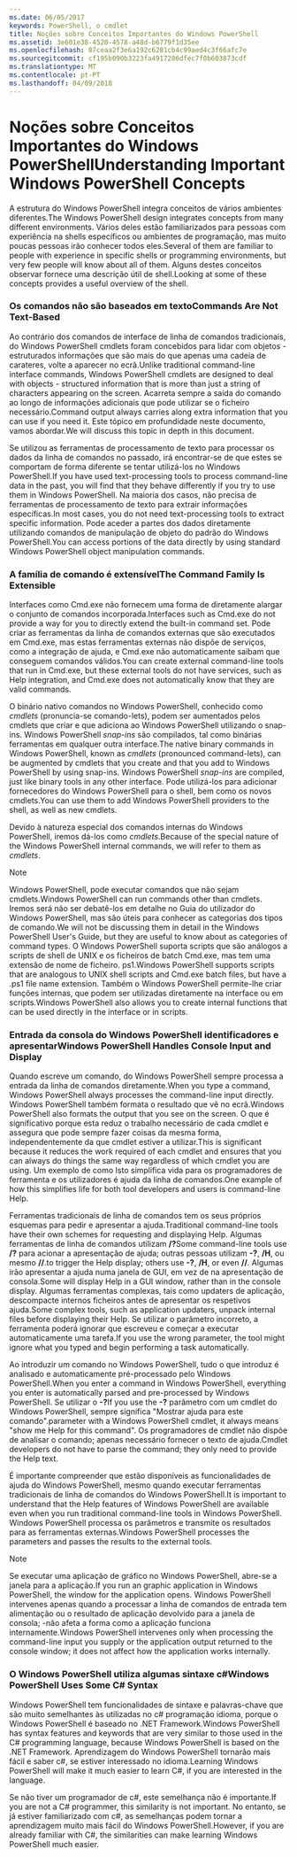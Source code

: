 ```yaml
---
ms.date: 06/05/2017
keywords: PowerShell, o cmdlet
title: Noções sobre Conceitos Importantes do Windows PowerShell
ms.assetid: 3e601e38-4520-4578-a48d-b6779f1d35ee
ms.openlocfilehash: 07ceaa2f3e6a192c6281cb4c99aed4c3f66afc7e
ms.sourcegitcommit: cf195b090b3223fa4917206dfec7f0b603873cdf
ms.translationtype: MT
ms.contentlocale: pt-PT
ms.lasthandoff: 04/09/2018
---
```

# <a name="understanding-important-windows-powershell-concepts"></a><span data-ttu-id="3e4c0-103">Noções sobre Conceitos Importantes do Windows PowerShell</span><span class="sxs-lookup"><span data-stu-id="3e4c0-103">Understanding Important Windows PowerShell Concepts</span></span>
<span data-ttu-id="3e4c0-104">A estrutura do Windows PowerShell integra conceitos de vários ambientes diferentes.</span><span class="sxs-lookup"><span data-stu-id="3e4c0-104">The Windows PowerShell design integrates concepts from many different environments.</span></span> <span data-ttu-id="3e4c0-105">Vários deles estão familiarizados para pessoas com experiência na shells específicos ou ambientes de programação, mas muito poucas pessoas irão conhecer todos eles.</span><span class="sxs-lookup"><span data-stu-id="3e4c0-105">Several of them are familiar to people with experience in specific shells or programming environments, but very few people will know about all of them.</span></span> <span data-ttu-id="3e4c0-106">Alguns destes conceitos observar fornece uma descrição útil de shell.</span><span class="sxs-lookup"><span data-stu-id="3e4c0-106">Looking at some of these concepts provides a useful overview of the shell.</span></span>

### <a name="commands-are-not-text-based"></a><span data-ttu-id="3e4c0-107">Os comandos não são baseados em texto</span><span class="sxs-lookup"><span data-stu-id="3e4c0-107">Commands Are Not Text-Based</span></span>
<span data-ttu-id="3e4c0-108">Ao contrário dos comandos de interface de linha de comandos tradicionais, do Windows PowerShell cmdlets foram concebidos para lidar com objetos - estruturados informações que são mais do que apenas uma cadeia de carateres, volte a aparecer no ecrã.</span><span class="sxs-lookup"><span data-stu-id="3e4c0-108">Unlike traditional command-line interface commands, Windows PowerShell cmdlets are designed to deal with objects - structured information that is more than just a string of characters appearing on the screen.</span></span> <span data-ttu-id="3e4c0-109">Acarreta sempre a saída do comando ao longo de informações adicionais que pode utilizar se o ficheiro necessário.</span><span class="sxs-lookup"><span data-stu-id="3e4c0-109">Command output always carries along extra information that you can use if you need it.</span></span> <span data-ttu-id="3e4c0-110">Este tópico em profundidade neste documento, vamos abordar.</span><span class="sxs-lookup"><span data-stu-id="3e4c0-110">We will discuss this topic in depth in this document.</span></span>

<span data-ttu-id="3e4c0-111">Se utilizou as ferramentas de processamento de texto para processar os dados da linha de comandos no passado, irá encontrar-se de que estes se comportam de forma diferente se tentar utilizá-los no Windows PowerShell.</span><span class="sxs-lookup"><span data-stu-id="3e4c0-111">If you have used text-processing tools to process command-line data in the past, you will find that they behave differently if you try to use them in Windows PowerShell.</span></span> <span data-ttu-id="3e4c0-112">Na maioria dos casos, não precisa de ferramentas de processamento de texto para extrair informações específicas.</span><span class="sxs-lookup"><span data-stu-id="3e4c0-112">In most cases, you do not need text-processing tools to extract specific information.</span></span> <span data-ttu-id="3e4c0-113">Pode aceder a partes dos dados diretamente utilizando comandos de manipulação de objeto do padrão do Windows PowerShell.</span><span class="sxs-lookup"><span data-stu-id="3e4c0-113">You can access portions of the data directly by using standard Windows PowerShell object manipulation commands.</span></span>

### <a name="the-command-family-is-extensible"></a><span data-ttu-id="3e4c0-114">A família de comando é extensível</span><span class="sxs-lookup"><span data-stu-id="3e4c0-114">The Command Family Is Extensible</span></span>
<span data-ttu-id="3e4c0-115">Interfaces como Cmd.exe não fornecem uma forma de diretamente alargar o conjunto de comandos incorporada.</span><span class="sxs-lookup"><span data-stu-id="3e4c0-115">Interfaces such as Cmd.exe do not provide a way for you to directly extend the built-in command set.</span></span> <span data-ttu-id="3e4c0-116">Pode criar as ferramentas da linha de comandos externas que são executados em Cmd.exe, mas estas ferramentas externas não dispõe de serviços, como a integração de ajuda, e Cmd.exe não automaticamente saibam que conseguem comandos válidos.</span><span class="sxs-lookup"><span data-stu-id="3e4c0-116">You can create external command-line tools that run in Cmd.exe, but these external tools do not have services, such as Help integration, and Cmd.exe does not automatically know that they are valid commands.</span></span>

<span data-ttu-id="3e4c0-117">O binário nativo comandos no Windows PowerShell, conhecido como *cmdlets* (pronuncia-se comando-lets), podem ser aumentados pelos cmdlets que criar e que adiciona ao Windows PowerShell utilizando o snap-ins. Windows PowerShell *snap-ins* são compilados, tal como binárias ferramentas em qualquer outra interface.</span><span class="sxs-lookup"><span data-stu-id="3e4c0-117">The native binary commands in Windows PowerShell, known as *cmdlets* (pronounced command-lets), can be augmented by cmdlets that you create and that you add to Windows PowerShell by using snap-ins. Windows PowerShell *snap-ins* are compiled, just like binary tools in any other interface.</span></span> <span data-ttu-id="3e4c0-118">Pode utilizá-los para adicionar fornecedores do Windows PowerShell para o shell, bem como os novos cmdlets.</span><span class="sxs-lookup"><span data-stu-id="3e4c0-118">You can use them to add Windows PowerShell providers to the shell, as well as new cmdlets.</span></span>

<span data-ttu-id="3e4c0-119">Devido à natureza especial dos comandos internas do Windows PowerShell, iremos dá-los como *cmdlets*.</span><span class="sxs-lookup"><span data-stu-id="3e4c0-119">Because of the special nature of the Windows PowerShell internal commands, we will refer to them as *cmdlets*.</span></span>

> [!NOTE]
> <span data-ttu-id="3e4c0-120">Windows PowerShell, pode executar comandos que não sejam cmdlets.</span><span class="sxs-lookup"><span data-stu-id="3e4c0-120">Windows PowerShell can run commands other than cmdlets.</span></span> <span data-ttu-id="3e4c0-121">Iremos será não ser debatê-los em detalhe no Guia do utilizador do Windows PowerShell, mas são úteis para conhecer as categorias dos tipos de comando.</span><span class="sxs-lookup"><span data-stu-id="3e4c0-121">We will not be discussing them in detail in the Windows PowerShell User's Guide, but they are useful to know about as categories of command types.</span></span> <span data-ttu-id="3e4c0-122">O Windows PowerShell suporta scripts que são análogos a scripts de shell de UNIX e os ficheiros de batch Cmd.exe, mas tem uma extensão de nome de ficheiro. ps1.</span><span class="sxs-lookup"><span data-stu-id="3e4c0-122">Windows PowerShell supports scripts that are analogous to UNIX shell scripts and Cmd.exe batch files, but have a .ps1 file name extension.</span></span> <span data-ttu-id="3e4c0-123">Também o Windows PowerShell permite-lhe criar funções internas, que podem ser utilizadas diretamente na interface ou em scripts.</span><span class="sxs-lookup"><span data-stu-id="3e4c0-123">Windows PowerShell also allows you to create internal functions that can be used directly in the interface or in scripts.</span></span>

### <a name="windows-powershell-handles-console-input-and-display"></a><span data-ttu-id="3e4c0-124">Entrada da consola do Windows PowerShell identificadores e apresentar</span><span class="sxs-lookup"><span data-stu-id="3e4c0-124">Windows PowerShell Handles Console Input and Display</span></span>
<span data-ttu-id="3e4c0-125">Quando escreve um comando, do Windows PowerShell sempre processa a entrada da linha de comandos diretamente.</span><span class="sxs-lookup"><span data-stu-id="3e4c0-125">When you type a command, Windows PowerShell always processes the command-line input directly.</span></span> <span data-ttu-id="3e4c0-126">Windows PowerShell também formata o resultado que vê no ecrã.</span><span class="sxs-lookup"><span data-stu-id="3e4c0-126">Windows PowerShell also formats the output that you see on the screen.</span></span> <span data-ttu-id="3e4c0-127">O que é significativo porque esta reduz o trabalho necessário de cada cmdlet e assegura que pode sempre fazer coisas da mesma forma, independentemente da que cmdlet estiver a utilizar.</span><span class="sxs-lookup"><span data-stu-id="3e4c0-127">This is significant because it reduces the work required of each cmdlet and ensures that you can always do things the same way regardless of which cmdlet you are using.</span></span> <span data-ttu-id="3e4c0-128">Um exemplo de como Isto simplifica vida para os programadores de ferramenta e os utilizadores é ajuda da linha de comandos.</span><span class="sxs-lookup"><span data-stu-id="3e4c0-128">One example of how this simplifies life for both tool developers and users is command-line Help.</span></span>

<span data-ttu-id="3e4c0-129">Ferramentas tradicionais de linha de comandos tem os seus próprios esquemas para pedir e apresentar a ajuda.</span><span class="sxs-lookup"><span data-stu-id="3e4c0-129">Traditional command-line tools have their own schemes for requesting and displaying Help.</span></span> <span data-ttu-id="3e4c0-130">Algumas ferramentas de linha de comandos utilizam **/?**</span><span class="sxs-lookup"><span data-stu-id="3e4c0-130">Some command-line tools use **/?**</span></span> <span data-ttu-id="3e4c0-131">para acionar a apresentação de ajuda; outras pessoas utilizam **-?**, **/H**, ou mesmo **//**.</span><span class="sxs-lookup"><span data-stu-id="3e4c0-131">to trigger the Help display; others use **-?**, **/H**, or even **//**.</span></span> <span data-ttu-id="3e4c0-132">Algumas irão apresentar a ajuda numa janela de GUI, em vez de na apresentação de consola.</span><span class="sxs-lookup"><span data-stu-id="3e4c0-132">Some will display Help in a GUI window, rather than in the console display.</span></span> <span data-ttu-id="3e4c0-133">Algumas ferramentas complexas, tais como updaters de aplicação, descompacte internos ficheiros antes de apresentar os respetivos ajuda.</span><span class="sxs-lookup"><span data-stu-id="3e4c0-133">Some complex tools, such as application updaters, unpack internal files before displaying their Help.</span></span> <span data-ttu-id="3e4c0-134">Se utilizar o parâmetro incorreto, a ferramenta poderá ignorar que escreveu e começar a executar automaticamente uma tarefa.</span><span class="sxs-lookup"><span data-stu-id="3e4c0-134">If you use the wrong parameter, the tool might ignore what you typed and begin performing a task automatically.</span></span>

<span data-ttu-id="3e4c0-135">Ao introduzir um comando no Windows PowerShell, tudo o que introduz é analisado e automaticamente pré-processado pelo Windows PowerShell.</span><span class="sxs-lookup"><span data-stu-id="3e4c0-135">When you enter a command in Windows PowerShell, everything you enter is automatically parsed and pre-processed by Windows PowerShell.</span></span> <span data-ttu-id="3e4c0-136">Se utilizar o **-?**</span><span class="sxs-lookup"><span data-stu-id="3e4c0-136">If you use the **-?**</span></span> <span data-ttu-id="3e4c0-137">parâmetro com um cmdlet do Windows PowerShell, sempre significa "Mostrar ajuda para este comando".</span><span class="sxs-lookup"><span data-stu-id="3e4c0-137">parameter with a Windows PowerShell cmdlet, it always means "show me Help for this command".</span></span> <span data-ttu-id="3e4c0-138">Os programadores de cmdlet não dispõe de analisar o comando; apenas necessário fornecer o texto de ajuda.</span><span class="sxs-lookup"><span data-stu-id="3e4c0-138">Cmdlet developers do not have to parse the command; they only need to provide the Help text.</span></span>

<span data-ttu-id="3e4c0-139">É importante compreender que estão disponíveis as funcionalidades de ajuda do Windows PowerShell, mesmo quando executar ferramentas tradicionais de linha de comandos do Windows PowerShell.</span><span class="sxs-lookup"><span data-stu-id="3e4c0-139">It is important to understand that the Help features of Windows PowerShell are available even when you run traditional command-line tools in Windows PowerShell.</span></span> <span data-ttu-id="3e4c0-140">Windows PowerShell processa os parâmetros e transmite os resultados para as ferramentas externas.</span><span class="sxs-lookup"><span data-stu-id="3e4c0-140">Windows PowerShell processes the parameters and passes the results to the external tools.</span></span>

> [!NOTE]
> <span data-ttu-id="3e4c0-141">Se executar uma aplicação de gráfico no Windows PowerShell, abre-se a janela para a aplicação.</span><span class="sxs-lookup"><span data-stu-id="3e4c0-141">If you run an graphic application in Windows PowerShell, the window for the application opens.</span></span> <span data-ttu-id="3e4c0-142">Windows PowerShell intervenes apenas quando a processar a linha de comandos de entrada tem alimentação ou o resultado de aplicação devolvido para a janela de consola; -não afeta a forma como a aplicação funciona internamente.</span><span class="sxs-lookup"><span data-stu-id="3e4c0-142">Windows PowerShell intervenes only when processing the command-line input you supply or the application output returned to the console window; it does not affect how the application works internally.</span></span>

### <a name="windows-powershell-uses-some-c-syntax"></a><span data-ttu-id="3e4c0-143">O Windows PowerShell utiliza algumas sintaxe c#</span><span class="sxs-lookup"><span data-stu-id="3e4c0-143">Windows PowerShell Uses Some C# Syntax</span></span>
<span data-ttu-id="3e4c0-144">Windows PowerShell tem funcionalidades de sintaxe e palavras-chave que são muito semelhantes às utilizadas no c# programação idioma, porque o Windows PowerShell é baseado no .NET Framework.</span><span class="sxs-lookup"><span data-stu-id="3e4c0-144">Windows PowerShell has syntax features and keywords that are very similar to those used in the C# programming language, because Windows PowerShell is based on the .NET Framework.</span></span> <span data-ttu-id="3e4c0-145">Aprendizagem do Windows PowerShell tornarão mais fácil e saber c#, se estiver interessado no idioma.</span><span class="sxs-lookup"><span data-stu-id="3e4c0-145">Learning Windows PowerShell will make it much easier to learn C#, if you are interested in the language.</span></span>

<span data-ttu-id="3e4c0-146">Se não tiver um programador de c#, este semelhança não é importante.</span><span class="sxs-lookup"><span data-stu-id="3e4c0-146">If you are not a C# programmer, this similarity is not important.</span></span> <span data-ttu-id="3e4c0-147">No entanto, se já estiver familiarizado com c#, as semelhanças podem tornar a aprendizagem muito mais fácil do Windows PowerShell.</span><span class="sxs-lookup"><span data-stu-id="3e4c0-147">However, if you are already familiar with C#, the similarities can make learning Windows PowerShell much easier.</span></span>